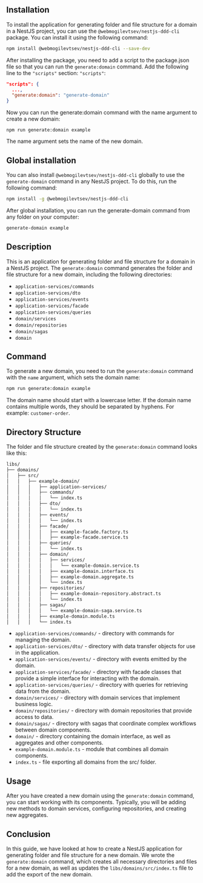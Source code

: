 ## Installation
To install the application for generating folder and file structure for a domain in a NestJS project, you can use the `@webmogilevtsev/nestjs-ddd-cli` package. You can install it using the following command:
```bash
npm install @webmogilevtsev/nestjs-ddd-cli --save-dev
```
After installing the package, you need to add a script to the package.json file so that you can run the `generate:domain` command. Add the following line to the `"scripts"` section:
`"scripts"`:
```json
"scripts": {
  ...,
  "generate:domain": "generate-domain"
}

```
Now you can run the generate:domain command with the name argument to create a new domain:
```
npm run generate:domain example
```
The name argument sets the name of the new domain.

## Global installation
You can also install `@webmogilevtsev/nestjs-ddd-cli` globally to use the `generate-domain` command in any NestJS project. To do this, run the following command:
```bash
npm install -g @webmogilevtsev/nestjs-ddd-cli
```
After global installation, you can run the generate-domain command from any folder on your computer:
```bash
generate-domain example
```

## Description

This is an application for generating folder and file structure for a domain in a NestJS project. The `generate:domain` command generates the folder and file structure for a new domain, including the following directories:

- `application-services/commands`
- `application-services/dto`
- `application-services/events`
- `application-services/facade`
- `application-services/queries`
- `domain/services`
- `domain/repositories`
- `domain/sagas`
- `domain`

## Command

To generate a new domain, you need to run the `generate:domain` command with the `name` argument, which sets the domain name:
```bash
npm run generate:domain example
```

The domain name should start with a lowercase letter. If the domain name contains multiple words, they should be separated by hyphens. For example: `customer-order`.

## Directory Structure

The folder and file structure created by the `generate:domain` command looks like this:
```bash
libs/
├── domains/
│   ├── src/
│   │   ├── example-domain/
│   │   │   ├── application-services/
│   │   │   ├── commands/
│   │   │   │   └── index.ts
│   │   │   ├── dto/
│   │   │   │   └── index.ts
│   │   │   ├── events/
│   │   │   │   └── index.ts
│   │   │   ├── facade/
│   │   │   │   ├── example-facade.factory.ts
│   │   │   │   ├── example-facade.service.ts
│   │   │   ├── queries/
│   │   │   │   └── index.ts
│   │   │   ├── domain/
│   │   │   │   ├── services/
│   │   │   │   │   └── example-domain.service.ts
│   │   │   │   ├── example-domain.interface.ts
│   │   │   │   ├── example-domain.aggregate.ts
│   │   │   │   └── index.ts
│   │   │   ├── repositories/
│   │   │   │   ├── example-domain-repository.abstract.ts
│   │   │   │   └── index.ts
│   │   │   ├── sagas/
│   │   │   │   └── example-domain-saga.service.ts
│   │   │   ├── example-domain.module.ts
│   │   │   └── index.ts
```
- `application-services/commands/` - directory with commands for managing the domain.
- `application-services/dto/` - directory with data transfer objects for use in the application.
- `application-services/events/` - directory with events emitted by the domain.
- `application-services/facade/` - directory with facade classes that provide a simple interface for interacting with the domain.
- `application-services/queries/` - directory with queries for retrieving data from the domain.
- `domain/services/` - directory with domain services that implement business logic.
- `domain/repositories/` - directory with domain repositories that provide access to data.
- `domain/sagas/` - directory with sagas that coordinate complex workflows between domain components.
- `domain/` - directory containing the domain interface, as well as aggregates and other components.
- `example-domain.module.ts` - module that combines all domain components.
- `index.ts` - file exporting all domains from the src/ folder.

## Usage
After you have created a new domain using the `generate:domain` command, you can start working with its components. Typically, you will be adding new methods to domain services, configuring repositories, and creating new aggregates.

## Conclusion
In this guide, we have looked at how to create a NestJS application for generating folder and file structure for a new domain. We wrote the `generate:domain` command, which creates all necessary directories and files for a new domain, as well as updates the `libs/domains/src/index.ts` file to add the export of the new domain.